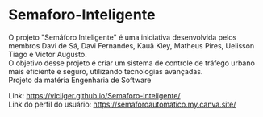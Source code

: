 # Semaforo-Inteligente
O projeto "Semáforo Inteligente" é uma iniciativa desenvolvida pelos membros Davi de Sá, Davi Fernandes, Kauã Kley, Matheus Pires, Uelisson Tiago e Victor Augusto.<br>
O objetivo desse projeto é criar um sistema de controle de tráfego urbano mais eficiente e seguro, utilizando tecnologias avançadas. <br>
Projeto da matéria Engenharia de Software

Link: https://vicliger.github.io/Semaforo-Inteligente/ <br>
Link do perfil do usuário: https://semaforoautomatico.my.canva.site/
